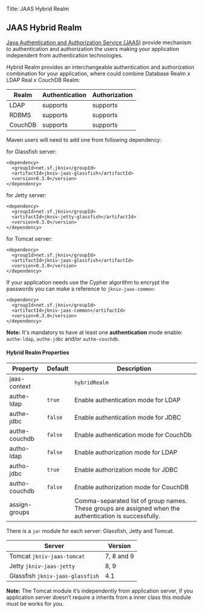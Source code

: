 Title: JAAS Hybrid Realm

JAAS Hybrid Realm
--------------------


[Java Authentication and Authorization Service (JAAS)][1] provide mechanism to authentication and authorization the users making your application independent from authentication technologies.


Hybrid Realm provides an interchangeable authentication and authorization combination for your application, where could combine Database Realm x LDAP Real x CouchDB Realm:


| Realm   | Authentication | Authorization |
|---------|----------------|---------------|
|LDAP     |    supports    |   supports    | 
|RDBMS    |    supports    |   supports    |
|CouchDB  |    supports    |   supports    | 


Maven users will need to add one from following dependency:

for Glassfish server:

    <dependency>
      <groupId>net.sf.jkniv</groupId>
      <artifactId>jkniv-jaas-glassfish</artifactId>
      <version>0.3.0</version>
    </dependency>

for Jetty server:

    <dependency>
      <groupId>net.sf.jkniv</groupId>
      <artifactId>jkniv-jetty-glassfish</artifactId>
      <version>0.3.0</version>
    </dependency>


for Tomcat server:

    <dependency>
      <groupId>net.sf.jkniv</groupId>
      <artifactId>jkniv-jaas-glassfish</artifactId>
      <version>0.3.0</version>
    </dependency>


If your application needs use the Cypher algorithm to encrypt the passwords you can make a reference to `jkniv-jaas-common`:

    <dependency>
      <groupId>net.sf.jkniv</groupId>
      <artifactId>jkniv-jaas-common</artifactId>
      <version>0.3.0</version>
    </dependency>


**Note:** It's mandatory to have at least one **authentication** mode enable: `authe-ldap`, `authe-jdbc` and/or `authe-couchdb`.
 

#### Hybrid Realm Properties

| Property             | Default        | Description|
|----------------------|----------------|---------------|
| jaas-context         |                | `hybridRealm` |
| authe-ldap           | `true`        | Enable authentication mode for LDAP |
| authe-jdbc           | `false`       | Enable authentication mode for JDBC |
| authe-couchdb        | `false`       | Enable authentication mode for CouchDb |
| autho-ldap           | `false`       | Enable authorization mode for LDAP |
| autho-jdbc           | `true`        | Enable authorization mode for JDBC |
| autho-couchdb        | `false`        | Enable authorization mode for CouchDB |
| assign-groups        |                | Comma-separated list of group names. These groups are assigned when the authentication is successfully. |


There is a `jar` module for each server: Glassfish, Jetty and Tomcat.


| Server                            | Version    |
|-----------------------------------|------------|
|Tomcat `jkniv-jaas-tomcat`       | 7, 8 and 9 |
|Jetty  `jkniv-jaas-jetty`        | 8, 9       | 
|Glassfish `jkniv-jaas-glassfish` | 4.1        |    

**Note:** The Tomcat module it’s independently from application server, if you application server doesn’t require a inherits from a inner class this module must be works for you.


[1]: https://docs.oracle.com/javase/8/docs/technotes/guides/security/jaas/JAASRefGuide.html "Java Authentication and Authorization Service (JAAS)"
[2]: https://tomcat.apache.org/tomcat-9.0-doc/realm-howto.html                              "Realm Configuration HOW-TO"
